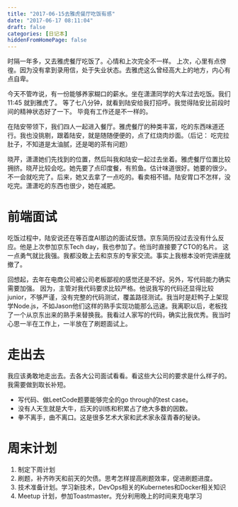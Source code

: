 ```yaml
---
title: "2017-06-15去雅虎餐厅吃饭有感"
date: "2017-06-17 08:11:04"
draft: false
categories: [日记本]
hiddenFromHomePage: false
---
```

时隔一年多，又去雅虎餐厅吃饭了。心情和上次完全不一样。 上次，心里有点傍徨。因为没有拿到录用信，处于失业状态。去雅虎这么曾经高大上的地方，内心有点自卑。

今天不管咋说，有一份能够养家糊口的薪水。坐在潇潇同学的大车过去吃饭。我们11:45 就到雅虎了。 等了七八分钟，就看到陆安给我打招呼。我觉得陆安比前段时间的精神状态好了一下。 毕竟有工作还是不一样的。

在陆安带领下，我们四人一起进入餐厅。雅虎餐厅的种类丰富，吃的东西味道还行。我也没挑剔，跟着陆安，就是随随便便的，点了红烧肉炒面。（后记： 吃完拉肚子，不知道是太油腻，还是喝的茶有问题）

晓芹，潇潇她们先找到的位置，然后叫我和陆安一起过去坐着。雅虎餐厅位置比较拥挤。晓芹比较会吃。她先要了点印度餐，有煎鱼。估计味道很好。她要的很少。不一会就吃完了。后来，她又去拿了一点吃的。看卖相不错。陆安胃口不怎样，没吃完。潇潇吃的东西也很少，她在减肥。

前端面试
=======
吃饭过程中，陆安说还在等百度AI那边的面试反馈。京东简历投过去没有什么反应。他是上次参加京东Tech day，我也参加了。他当时直接要了CTO的名片。 这一点勇气就比我强。我都没敢上去和京东的专家交流。事实上我根本没听完讲座就撤了。

回想起，去年在电商公司被公司老板鄙视的感觉还是不好。另外，写代码能力确实需要加强。 因为，主管对我代码要求比较严格。他说我写的代码还显得比较junior，不够严谨，没有完整的代码测试，覆盖路径测试。我当时是赶鸭子上架现学Node.js，不如Jason他们这样的熟手实现功能那么迅速。我离职以后，老板找了一个从京东出来的熟手来替换我。我看过人家写的代码，确实比我优秀。我当时心思一半在工作上，一半放在了刷题面试上。 


走出去
=====

我应该勇敢地走出去。去各大公司面试看看。看这些大公司的要求是什么样子的。我需要做到取长补短。
- 写代码、做LeetCode题要能够完全的go through的test case。  
- 没有人天生就是大牛，后天的训练和积累占了绝大多数的因数。
- 拳不离手，曲不离口。这是很多艺术大家和武术家永葆青春的秘诀。  



周末计划
========
1. 制定下周计划
2. 刷题，补齐昨天和前天的欠债。思考怎样提高刷题效率，促进刷题进度。
3. 技术准备计划。学习新技术，DevOps相关的Kubernetes和Docker相关知识
4. Meetup 计划，参加Toastmaster。充分利用晚上的时间来充电学习
